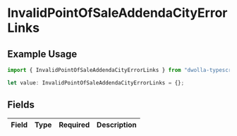# InvalidPointOfSaleAddendaCityErrorLinks

## Example Usage

```typescript
import { InvalidPointOfSaleAddendaCityErrorLinks } from "dwolla-typescript/models";

let value: InvalidPointOfSaleAddendaCityErrorLinks = {};
```

## Fields

| Field       | Type        | Required    | Description |
| ----------- | ----------- | ----------- | ----------- |